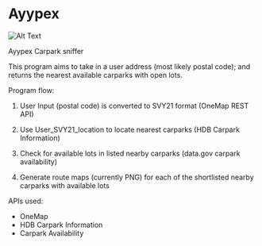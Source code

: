 # Ayypex

![Alt Text](https://github.com/LimeFallacie/Ayypex/blob/master/static/demo.gif)

Ayypex Carpark sniffer

This program aims to take in a user address (most likely postal code);
and returns the nearest available carparks with open lots.

Program flow:

1) User Input (postal code) is converted to SVY21 format (OneMap REST API)

2) Use User_SVY21_location to locate nearest carparks (HDB Carpark Information)

3) Check for available lots in listed nearby carparks (data.gov carpark availability)

4) Generate route maps (currently PNG) for each of the shortlisted nearby carparks with available lots

APIs used:

- OneMap
- HDB Carpark Information 
- Carpark Availability
